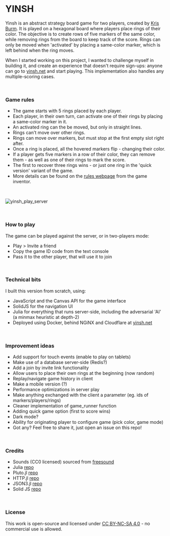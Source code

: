 # YINSH

Yinsh is an abstract strategy board game for two players, created by [Kris Burm](https://en.wikipedia.org/wiki/Kris_Burm). It is played on a hexagonal board where players place rings of their color. The objective is to create rows of five markers of the same color, while removing rings from the board to keep track of the score. Rings can only be moved when 'activated' by placing a same-color marker, which is left behind when the ring moves. 

When I started working on this project, I wanted to challenge myself in building it, and create an experience that doesn't require sign-ups: anyone can go to [yinsh.net](https://yinsh.net/) and start playing. This implementation also handles any multiple-scoring cases.

&nbsp;

### Game rules
- The game starts with 5 rings placed by each player.
- Each player, in their own turn, can activate one of their rings by placing a same-color marker in it.
- An activated ring can the be moved, but only in straight lines.
- Rings can't move over other rings.
- Rings can move over markers, but must stop at the first empty slot right after.
- Once a ring is placed, all the hovered markers flip - changing their color.
- If a player gets five markers in a row of their color, they can remove them - as well as one of their rings to mark the score.
- The first to recover three rings wins - or just one ring in the 'quick version' variant of the game.
- More details can be found on the [rules webpage](https://www.gipf.com/yinsh/rules/rules.html) from the game inventor.

&nbsp;

![yinsh_play_server](https://github.com/danvinci/yinsh/assets/15657499/6034f54b-4b22-4559-ad0c-8ec9fd2ad4d9)

&nbsp;

### How to play
The game can be played against the server, or in two-players mode:
- Play > Invite a friend
- Copy the game ID code from the text console
- Pass it to the other player, that will use it to join 

&nbsp;

### Technical bits
I built this version from scratch, using:
- JavaScript and the Canvas API for the game interface
- SolidJS for the navigation UI
- Julia for everything that runs server-side, including the adversarial 'AI' (a minmax heuristic at depth-2)
- Deployed using Docker, behind NGiNX and Cloudflare at [yinsh.net](https://yinsh.net/)

&nbsp;

### Improvement ideas
- Add support for touch events (enable to play on tablets)
- Make use of a database server-side (Redis?)
- Add a join by invite link functionality
- Allow users to place their own rings at the beginning (now random)
- Replay/navigate game history in client 
- Make a mobile version (?)
- Performance optimizations in server play
- Make anything exchanged with the client a parameter (eg. ids of markers/players/rings)
- Cleaner implementation of game_runner function
- Adding quick game option (first to score wins)
- Dark mode?
- Ability for originating player to configure game (pick color, game mode)
- Got any? Feel free to share it, just open an issue on this repo!

&nbsp;

### Credits
- Sounds (CC0 licensed) sourced from [freesound](https://freesound.org/)
- Julia [repo](https://github.com/JuliaLang/julia)
- Pluto.jl [repo](https://github.com/fonsp/Pluto.jl)
- HTTP.jl [repo](https://github.com/JuliaWeb/HTTP.jl)
- JSON3.jl [repo](https://github.com/quinnj/JSON3.jl)
- Solid JS [repo](https://github.com/solidjs/solid)

&nbsp;
### License
This work is open-source and licensed under [CC BY-NC-SA 4.0](https://creativecommons.org/licenses/by-nc-sa/4.0/) - no commercial use is allowed.
